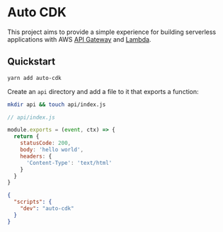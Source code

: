 # Auto CDK

This project aims to provide a simple experience for building serverless applications with AWS [API Gateway]() and [Lambda]().

## Quickstart

```bash
yarn add auto-cdk
```

Create an `api` directory and add a file to it that exports a function:

```bash
mkdir api && touch api/index.js
```

```js
// api/index.js

module.exports = (event, ctx) => {
  return {
    statusCode: 200,
    body: 'hello world',
    headers: {
      'Content-Type': 'text/html'
    }
  }
}
```

```json
{
  "scripts": {
    "dev": "auto-cdk"
  }
}
```